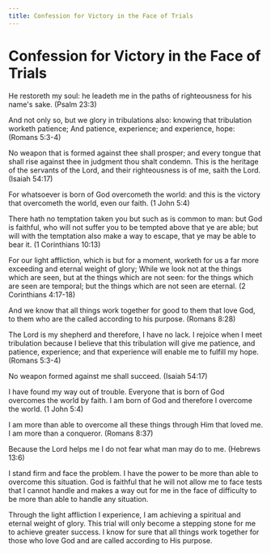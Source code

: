 ```yaml
---
title: Confession for Victory in the Face of Trials
---
```


# Confession for Victory in the Face of Trials

He restoreth my soul: he leadeth me in the paths of righteousness for his name's sake. (Psalm 23:3)

And not only so, but we glory in tribulations also: knowing that tribulation worketh patience; And patience, experience; and experience, hope: (Romans 5:3-4)

No weapon that is formed against thee shall prosper; and every tongue that shall rise against thee in judgment thou shalt condemn. This is the heritage of the servants of the Lord, and their righteousness is of me, saith the Lord. (Isaiah 54:17)

For whatsoever is born of God overcometh the world: and this is the victory that overcometh the world, even our faith. (1 John 5:4)

There hath no temptation taken you but such as is common to man: but God is faithful, who will not suffer you to be tempted above that ye are able; but will with the temptation also make a way to escape, that ye may be able to bear it. (1 Corinthians 10:13)

For our light affliction, which is but for a moment, worketh for us a far more exceeding and eternal weight of glory; While we look not at the things which are seen, but at the things which are not seen: for the things which are seen are temporal; but the things which are not seen are eternal. (2 Corinthians 4:17-18)

And we know that all things work together for good to them that love God, to them who are the called according to his purpose. (Romans 8:28)

The Lord is my shepherd and therefore, I have no lack. I rejoice when I meet tribulation because I believe that this tribulation will give me patience, and patience, experience; and that experience will enable me to fulfill my hope. (Romans 5:3-4)

No weapon formed against me shall succeed. (Isaiah 54:17)

I have found my way out of trouble. Everyone that is born of God overcomes the world by faith. I am born of God and therefore I overcome the world. (1 John 5:4)

I am more than able to overcome all these things through Him that loved me. I am more than a conqueror. (Romans 8:37)

Because the Lord helps me I do not fear what man may do to me. (Hebrews 13:6)

I stand firm and face the problem. I have the power to be more than able to overcome this situation. God is faithful that he will not allow me to face tests that I cannot handle and makes a way out for me in the face of difficulty to be more than able to handle any situation.

Through the light affliction I experience, I am achieving a spiritual and eternal weight of glory. This trial will only become a stepping stone for me to achieve greater success. I know for sure that all things work together for those who love God and are called according to His purpose.
